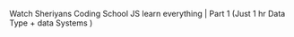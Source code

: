 Watch Sheriyans Coding School JS learn everything | Part  1 
(Just 1 hr Data Type + data Systems )

